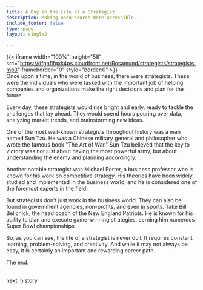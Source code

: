 ```yaml
---
title: A Day in the Life of a Strategist
description: Making open-source more accessible.
include_footer: false
type: page
layout: single2

---
```


{{< iframe width="100%" height="58" src="https://dfgnflfqxk4ps.cloudfront.net/Rosamund/strategists/strategists.mp3" frameborder="0" style="border:0" >}}<br>
Once upon a time, in the world of business, there were strategists. These were the individuals who were tasked with the important job of helping companies and organizations make the right decisions and plan for the future.

Every day, these strategists would rise bright and early, ready to tackle the challenges that lay ahead. They would spend hours pouring over data, analyzing market trends, and brainstorming new ideas.

One of the most well-known strategists throughout history was a man named Sun Tzu. He was a Chinese military general and philosopher who wrote the famous book "The Art of War." Sun Tzu believed that the key to victory was not just about having the most powerful army, but about understanding the enemy and planning accordingly.

Another notable strategist was Michael Porter, a business professor who is known for his work on competitive strategy. His theories have been widely studied and implemented in the business world, and he is considered one of the foremost experts in the field.

But strategists don't just work in the business world. They can also be found in government agencies, non-profits, and even in sports. Take Bill Belichick, the head coach of the New England Patriots. He is known for his ability to plan and execute game-winning strategies, earning him numerous Super Bowl championships.

So, as you can see, the life of a strategist is never dull. It requires constant learning, problem-solving, and creativity. And while it may not always be easy, it is certainly an important and rewarding career path.

The end.

<br>
<a href="https://workdojos.com/strategists/history">next: history</a>
<br>
</p>